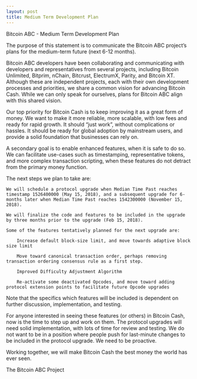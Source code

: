 ```yaml
---
layout: post
title: Medium Term Development Plan
---
```


Bitcoin ABC - Medium Term Development Plan



The purpose of this statement is to communicate the Bitcoin ABC project’s plans for the medium-term future (next 6-12 months).


Bitcoin ABC developers have been collaborating and communicating with developers and representatives from several projects, including Bitcoin Unlimited, Bitprim, nChain, Bitcrust, ElectrumX, Parity, and Bitcoin XT. Although these are independent projects, each with their own development processes and priorities, we share a common vision for advancing Bitcoin Cash. While we can only speak for ourselves, plans for Bitcoin ABC align with this shared vision.


Our top priority for Bitcoin Cash is to keep improving it as a great form of money. We want to make it more reliable, more scalable, with low fees and ready for rapid growth. It should “just work”, without complications or hassles. It should be ready for global adoption by mainstream users, and provide a solid foundation that businesses can rely on.


A secondary goal is to enable enhanced features, when it is safe to do so. We can facilitate use-cases such as timestamping, representative tokens, and more complex transaction scripting, when these features do not detract from the primary money function.


The next steps we plan to take are:


    We will schedule a protocol upgrade when Median Time Past reaches timestamp 1526400000 (May 15, 2018), and a subsequent upgrade for 6-months later when Median Time Past reaches 1542300000 (November 15, 2018).

    We will finalize the code and features to be included in the upgrade by three months prior to the upgrade (Feb 15, 2018).

    Some of the features tentatively planned for the next upgrade are:

        Increase default block-size limit, and move towards adaptive block size limit

        Move toward canonical transaction order, perhaps removing transaction ordering consensus rule as a first step.

        Improved Difficulty Adjustment Algorithm

        Re-activate some deactivated Opcodes, and move toward adding protocol extension points to facilitate future Opcode upgrades

Note that the specifics which features will be included is dependent on further discussion, implementation, and testing.


For anyone interested in seeing these features (or others) in Bitcoin Cash, now is the time to step up and work on them. The protocol upgrades will need solid implementation, with lots of time for review and testing. We do not want to be in a position where people push for last-minute changes to be included in the protocol upgrade. We need to be proactive.


Working together, we will make Bitcoin Cash the best money the world has ever seen.


The Bitcoin ABC Project
